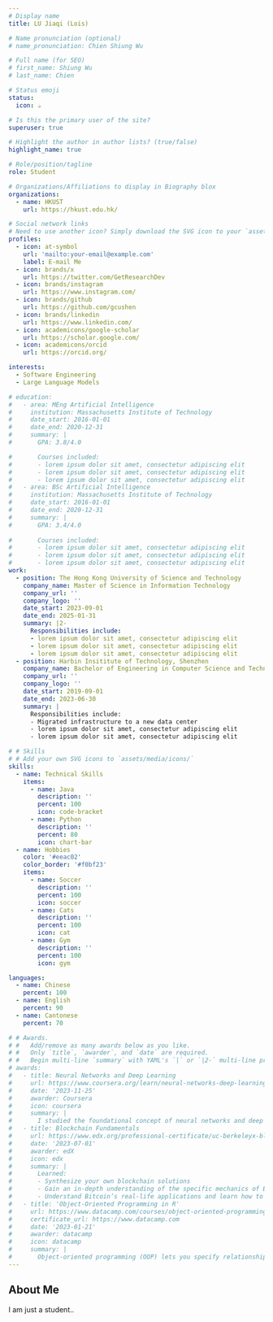 ```yaml
---
# Display name
title: LU Jiaqi (Lois)

# Name pronunciation (optional)
# name_pronunciation: Chien Shiung Wu

# Full name (for SEO)
# first_name: Shiung Wu
# last_name: Chien

# Status emoji
status:
  icon: ☕️

# Is this the primary user of the site?
superuser: true

# Highlight the author in author lists? (true/false)
highlight_name: true

# Role/position/tagline
role: Student

# Organizations/Affiliations to display in Biography blox
organizations:
  - name: HKUST
    url: https://hkust.edu.hk/

# Social network links
# Need to use another icon? Simply download the SVG icon to your `assets/media/icons/` folder.
profiles:
  - icon: at-symbol
    url: 'mailto:your-email@example.com'
    label: E-mail Me
  - icon: brands/x
    url: https://twitter.com/GetResearchDev
  - icon: brands/instagram
    url: https://www.instagram.com/
  - icon: brands/github
    url: https://github.com/gcushen
  - icon: brands/linkedin
    url: https://www.linkedin.com/
  - icon: academicons/google-scholar
    url: https://scholar.google.com/
  - icon: academicons/orcid
    url: https://orcid.org/

interests:
  - Software Engineering
  - Large Language Models

# education:
#   - area: MEng Artificial Intelligence
#     institution: Massachusetts Institute of Technology
#     date_start: 2016-01-01
#     date_end: 2020-12-31
#     summary: |
#       GPA: 3.8/4.0

#       Courses included:
#       - lorem ipsum dolor sit amet, consectetur adipiscing elit
#       - lorem ipsum dolor sit amet, consectetur adipiscing elit
#       - lorem ipsum dolor sit amet, consectetur adipiscing elit
#   - area: BSc Artificial Intelligence
#     institution: Massachusetts Institute of Technology
#     date_start: 2016-01-01
#     date_end: 2020-12-31
#     summary: |
#       GPA: 3.4/4.0
      
#       Courses included:
#       - lorem ipsum dolor sit amet, consectetur adipiscing elit
#       - lorem ipsum dolor sit amet, consectetur adipiscing elit
#       - lorem ipsum dolor sit amet, consectetur adipiscing elit
work:
  - position: The Hong Kong University of Science and Technology
    company_name: Master of Science in Information Technology
    company_url: ''
    company_logo: ''
    date_start: 2023-09-01
    date_end: 2025-01-31
    summary: |2-
      Responsibilities include:
      - lorem ipsum dolor sit amet, consectetur adipiscing elit
      - lorem ipsum dolor sit amet, consectetur adipiscing elit
      - lorem ipsum dolor sit amet, consectetur adipiscing elit
  - position: Harbin Insititute of Technology, Shenzhen
    company_name: Bachelor of Engineering in Computer Science and Technology
    company_url: ''
    company_logo: ''
    date_start: 2019-09-01
    date_end: 2023-06-30
    summary: |
      Responsibilities include:
      - Migrated infrastructure to a new data center
      - lorem ipsum dolor sit amet, consectetur adipiscing elit
      - lorem ipsum dolor sit amet, consectetur adipiscing elit

# # Skills
# # Add your own SVG icons to `assets/media/icons/`
skills:
  - name: Technical Skills
    items:
      - name: Java
        description: ''
        percent: 100
        icon: code-bracket
      - name: Python
        description: ''
        percent: 80
        icon: chart-bar
  - name: Hobbies
    color: '#eeac02'
    color_border: '#f0bf23'
    items:
      - name: Soccer
        description: ''
        percent: 100
        icon: soccer
      - name: Cats
        description: ''
        percent: 100
        icon: cat
      - name: Gym
        description: ''
        percent: 100
        icon: gym

languages:
  - name: Chinese
    percent: 100
  - name: English
    percent: 90
  - name: Cantonese
    percent: 70

# # Awards.
# #   Add/remove as many awards below as you like.
# #   Only `title`, `awarder`, and `date` are required.
# #   Begin multi-line `summary` with YAML's `|` or `|2-` multi-line prefix and indent 2 spaces below.
# awards:
#   - title: Neural Networks and Deep Learning
#     url: https://www.coursera.org/learn/neural-networks-deep-learning
#     date: '2023-11-25'
#     awarder: Coursera
#     icon: coursera
#     summary: |
#       I studied the foundational concept of neural networks and deep learning. By the end, I was familiar with the significant technological trends driving the rise of deep learning; build, train, and apply fully connected deep neural networks; implement efficient (vectorized) neural networks; identify key parameters in a neural network’s architecture; and apply deep learning to your own applications.
#   - title: Blockchain Fundamentals
#     url: https://www.edx.org/professional-certificate/uc-berkeleyx-blockchain-fundamentals
#     date: '2023-07-01'
#     awarder: edX
#     icon: edx
#     summary: |
#       Learned:
#       - Synthesize your own blockchain solutions
#       - Gain an in-depth understanding of the specific mechanics of Bitcoin
#       - Understand Bitcoin’s real-life applications and learn how to attack and destroy Bitcoin, Ethereum, smart contracts and Dapps, and alternatives to Bitcoin’s Proof-of-Work consensus algorithm
#   - title: 'Object-Oriented Programming in R'
#     url: https://www.datacamp.com/courses/object-oriented-programming-with-s3-and-r6-in-r
#     certificate_url: https://www.datacamp.com
#     date: '2023-01-21'
#     awarder: datacamp
#     icon: datacamp
#     summary: |
#       Object-oriented programming (OOP) lets you specify relationships between functions and the objects that they can act on, helping you manage complexity in your code. This is an intermediate level course, providing an introduction to OOP, using the S3 and R6 systems. S3 is a great day-to-day R programming tool that simplifies some of the functions that you write. R6 is especially useful for industry-specific analyses, working with web APIs, and building GUIs.
---
```


## About Me

I am just a student..
